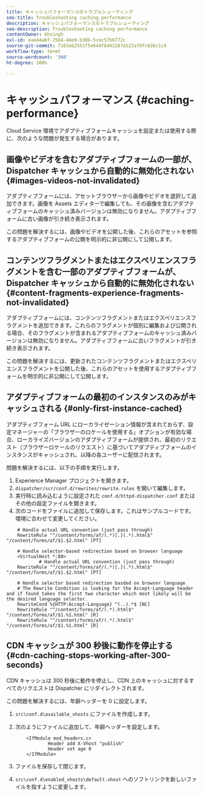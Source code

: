 ```yaml
---
title: キャッシュパフォーマンスのトラブルシューティング
seo-title: Troubleshooting caching performance
description: キャッシュパフォーマンスのトラブルシューティング
seo-description: Troubleshooting caching performance
contentOwner: khsingh
exl-id: eae44a6f-25b4-46e9-b38b-5cec57b6772c
source-git-commit: 7163eb2551f5e644f6d42287a523a7dfc626c1c4
workflow-type: tm+mt
source-wordcount: '360'
ht-degree: 100%

---
```


# キャッシュパフォーマンス {#caching-performance}

Cloud Service 環境でアダプティブフォームキャッシュを設定または使用する際に、次のような問題が発生する場合があります。

## 画像やビデオを含むアダプティブフォームの一部が、Dispatcher キャッシュから自動的に無効化されない {#images-videos-not-invalidated}

アダプティブフォームには、アセットブラウザーから画像やビデオを選択して追加できます。画像を Assets エディターで編集しても、その画像を含むアダプティブフォームのキャッシュ済みバージョンは無効になりません。アダプティブフォームに古い画像が引き続き表示されます。

この問題を解決するには、画像やビデオを公開した後、これらのアセットを参照するアダプティブフォームの公開を明示的に非公開にして公開します。

## コンテンツフラグメントまたはエクスペリエンスフラグメントを含む一部のアダプティブフォームが、Dispatcher キャッシュから自動的に無効化されない {#content-fragments-experience-fragments-not-invalidated}

アダプティブフォームには、コンテンツフラグメントまたはエクスペリエンスフラグメントを追加できます。これらのフラグメントが個別に編集および公開される場合、そのフラグメントが含まれるアダプティブフォームのキャッシュ済みバージョンは無効になりません。アダプティブフォームに古いフラグメントが引き続き表示されます。

この問題を解決するには、更新されたコンテンツフラグメントまたはエクスペリエンスフラグメントを公開した後、これらのアセットを使用するアダプティブフォームを明示的に非公開にして公開します。

## アダプティブフォームの最初のインスタンスのみがキャッシュされる {#only-first-instance-cached}

アダプティブフォーム URL にローカライゼーション情報が含まれておらず、設定マネージャーの「ブラウザーのロケールを使用する」オプションが有効な場合、ローカライズバージョンのアダプティブフォームが提供され、最初のリクエスト（ブラウザーロケールのリクエスト）に基づいてアダプティブフォームのインスタンスがキャッシュされ、以降の各ユーザーに配信されます。

問題を解決するには、以下の手順を実行します。

1. Experience Manager プロジェクトを開きます。
1. `dispatcher/scr/conf.d/rewrites/rewrite.rules` を開いて編集します。
1. 実行時に読み込むように設定された `conf.d/httpd-dispatcher.conf` またはその他の設定ファイルを開きます。
1. 次のコードをファイルに追加して保存します。これはサンプルコードです。環境に合わせて変更してください。

```shellscript
    # Handle actual URL convention (just pass through)
    RewriteRule "^/content/forms/af/(.*)[.](.*).html$" "/content/forms/af/$1.$2.html" [PT]
    
    # Handle selector-based redirection based on browser language
    <VirtualHost *:80>
            # Handle actual URL convention (just pass through)
    RewriteRule "^/content/forms/af/(.*)[.](.*).html$" "/content/forms/af/$1.$2.html" [PT]

    # Handle selector based redirection basded on browser language
    # The Rewrite Condition is looking for the Accept-Language header and if found takes the first two character which most likely will be the desired language selector.
    RewriteCond %{HTTP:Accept-Language} ^(..).*$ [NC]
    RewriteRule "^/content/forms/af/(.*).html$" "/content/forms/af/$1.%1.html" [R]
    RewriteRule "^/content/forms/af/(.*).html$" "/content/forms/af/$1.%1.html" [R]
```

## CDN キャッシュが 300 秒後に動作を停止する {#cdn-caching-stops-working-after-300-seconds}

CDN キャッシュは 300 秒後に動作を停止し、CDN 上のキャッシュに対するすべてのリクエストは Dispatcher にリダイレクトされます。

この問題を解決するには、年齢ヘッダーを 0 に設定します。

1. `src\conf.d\available_vhosts` にファイルを作成します。

1. 次のようにファイルに追加して、年齢ヘッダーを設定します。

   ```shellscript
       <IfModule mod_headers.c>
               Header add X-Vhost "publish"
               Header set age 0
       </IfModule>
   ```

1. ファイルを保存して閉じます。
1. `src\conf.d\enabled_vhosts\default.vhost` へのソフトリンクを新しいファイルを指すように変更します。
